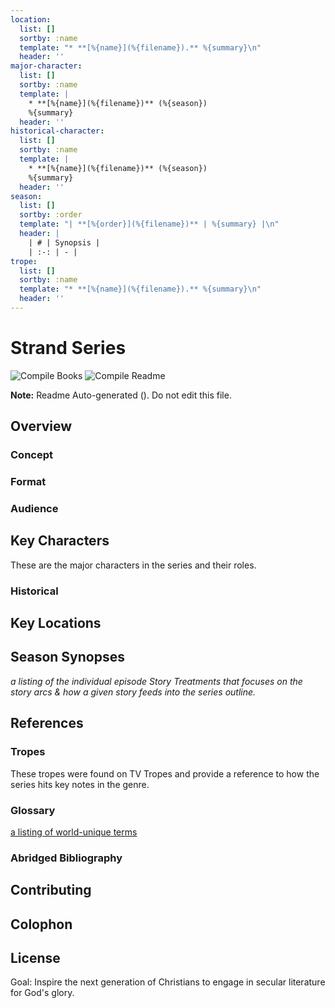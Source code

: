 ```yaml
---
location:
  list: []
  sortby: :name
  template: "* **[%{name}](%{filename}).** %{summary}\n"
  header: ''
major-character:
  list: []
  sortby: :name
  template: |
    * **[%{name}](%{filename})** (%{season})
    %{summary}
  header: ''
historical-character:
  list: []
  sortby: :name
  template: |
    * **[%{name}](%{filename})** (%{season})
    %{summary}
  header: ''
season:
  list: []
  sortby: :order
  template: "| **[%{order}](%{filename})** | %{summary} |\n"
  header: |
    | # | Synopsis |
    | :-: | - |
trope:
  list: []
  sortby: :name
  template: "* **[%{name}](%{filename}).** %{summary}\n"
  header: ''
---
```

# Strand Series

![Compile Books](https://github.com/Merovex/stranded-series/workflows/Compile%20Books/badge.svg)
![Compile Readme](https://github.com/Merovex/stranded-series/workflows/Compile%20Readme/badge.svg)

**Note:** Readme Auto-generated  (<!-- time -->). Do not edit this file.

<!-- concept-overview -->

<!-- buisness-plan -->

<!-- toc -->

## Overview

### Concept

<!-- setting-overview -->

### Format

<!-- format-overview -->

### Audience

<!-- audience -->

<!-- series-outline -->

## Key Characters

These are the major characters in the series and their roles.

<!-- major-character-section -->

### Historical

<!-- historical-character-section -->

## Key Locations

<!-- location-section -->

## Season Synopses

_a listing of the individual episode Story Treatments that focuses on the story arcs & how a given story feeds into the series outline._

<!-- season-section -->

## References

### Tropes

These tropes were found on TV Tropes and provide a reference to how the series hits key notes in the genre.

<!-- trope-section -->

### Glossary

[a listing of world-unique terms](./series-bible/GG-Glossary/glossary.md)

### Abridged Bibliography

<!-- references -->

## Contributing

<!-- contributing -->

## Colophon

<!-- colophon -->

## License

<!-- license -->

Goal: Inspire the next generation of Christians to engage in secular literature for God's glory.
